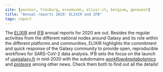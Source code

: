 ```yaml
---
site: [pasteur, freiburg, erasmusmc, elixir-it, belgium, genouest]
title: "Annual reports 2020: ELIXIR and IFB"
tags: report
---
```


The [ELIXIR](https://elixir-europe.org/sites/default/files/documents/annual-report-2020.pdf) and [IFB](https://www.france-bioinformatique.fr/en/activity-reports/) annual reports for 2020 are out. 
Besides the regular activities from the different national nodes around Galaxy and its role within the different platforms and communities, ELIXIR highlights the commitment and quick response of the Galaxy community to provide open, reproducible workflows for SARS-CoV-2 data analysis. IFB sets the focus on the launch of [usegalaxy.fr](https://usegalaxy.fr/) in mid-2020 with the subdomains [_workflow4metabolomics_](https://workflow4metabolomics.usegalaxy.fr/) and [_proteore_](https://proteore.usegalaxy.fr/static/welcome.html) among other news. Check them both to find out all the details!
